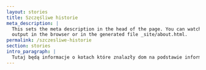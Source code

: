 ```yaml
---
layout: stories
title: Szczęśliwe historie
meta_description: |
  This sets the meta description in the head of the page. You can watch the
  output in the browser or in the generated file _site/about.html.
permalink: /szczesliwe-historie
section: stories
intro_paragraph: |
  Tutaj będą informacje o kotach które znalazły dom na podstawie informacji w panelu
---
```

